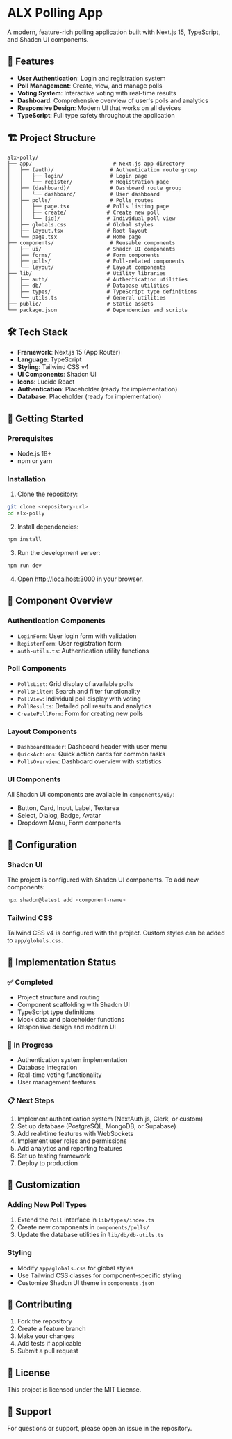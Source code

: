 # ALX Polling App

A modern, feature-rich polling application built with Next.js 15, TypeScript, and Shadcn UI components.

## 🚀 Features

- **User Authentication**: Login and registration system
- **Poll Management**: Create, view, and manage polls
- **Voting System**: Interactive voting with real-time results
- **Dashboard**: Comprehensive overview of user's polls and analytics
- **Responsive Design**: Modern UI that works on all devices
- **TypeScript**: Full type safety throughout the application

## 🏗️ Project Structure

```
alx-polly/
├── app/                          # Next.js app directory
│   ├── (auth)/                  # Authentication route group
│   │   ├── login/               # Login page
│   │   └── register/            # Registration page
│   ├── (dashboard)/             # Dashboard route group
│   │   └── dashboard/           # User dashboard
│   ├── polls/                   # Polls routes
│   │   ├── page.tsx            # Polls listing page
│   │   ├── create/             # Create new poll
│   │   └── [id]/               # Individual poll view
│   ├── globals.css             # Global styles
│   ├── layout.tsx              # Root layout
│   └── page.tsx                # Home page
├── components/                  # Reusable components
│   ├── ui/                     # Shadcn UI components
│   ├── forms/                  # Form components
│   ├── polls/                  # Poll-related components
│   └── layout/                 # Layout components
├── lib/                        # Utility libraries
│   ├── auth/                   # Authentication utilities
│   ├── db/                     # Database utilities
│   ├── types/                  # TypeScript type definitions
│   └── utils.ts                # General utilities
├── public/                     # Static assets
└── package.json                # Dependencies and scripts
```

## 🛠️ Tech Stack

- **Framework**: Next.js 15 (App Router)
- **Language**: TypeScript
- **Styling**: Tailwind CSS v4
- **UI Components**: Shadcn UI
- **Icons**: Lucide React
- **Authentication**: Placeholder (ready for implementation)
- **Database**: Placeholder (ready for implementation)

## 🚀 Getting Started

### Prerequisites

- Node.js 18+ 
- npm or yarn

### Installation

1. Clone the repository:
```bash
git clone <repository-url>
cd alx-polly
```

2. Install dependencies:
```bash
npm install
```

3. Run the development server:
```bash
npm run dev
```

4. Open [http://localhost:3000](http://localhost:3000) in your browser.

## 📁 Component Overview

### Authentication Components
- `LoginForm`: User login form with validation
- `RegisterForm`: User registration form
- `auth-utils.ts`: Authentication utility functions

### Poll Components
- `PollsList`: Grid display of available polls
- `PollsFilter`: Search and filter functionality
- `PollView`: Individual poll display with voting
- `PollResults`: Detailed poll results and analytics
- `CreatePollForm`: Form for creating new polls

### Layout Components
- `DashboardHeader`: Dashboard header with user menu
- `QuickActions`: Quick action cards for common tasks
- `PollsOverview`: Dashboard overview with statistics

### UI Components
All Shadcn UI components are available in `components/ui/`:
- Button, Card, Input, Label, Textarea
- Select, Dialog, Badge, Avatar
- Dropdown Menu, Form components

## 🔧 Configuration

### Shadcn UI
The project is configured with Shadcn UI components. To add new components:

```bash
npx shadcn@latest add <component-name>
```

### Tailwind CSS
Tailwind CSS v4 is configured with the project. Custom styles can be added to `app/globals.css`.

## 🚧 Implementation Status

### ✅ Completed
- Project structure and routing
- Component scaffolding with Shadcn UI
- TypeScript type definitions
- Mock data and placeholder functions
- Responsive design and modern UI

### 🚧 In Progress
- Authentication system implementation
- Database integration
- Real-time voting functionality
- User management features

### 📋 Next Steps
1. Implement authentication system (NextAuth.js, Clerk, or custom)
2. Set up database (PostgreSQL, MongoDB, or Supabase)
3. Add real-time features with WebSockets
4. Implement user roles and permissions
5. Add analytics and reporting features
6. Set up testing framework
7. Deploy to production

## 🎨 Customization

### Adding New Poll Types
1. Extend the `Poll` interface in `lib/types/index.ts`
2. Create new components in `components/polls/`
3. Update the database utilities in `lib/db/db-utils.ts`

### Styling
- Modify `app/globals.css` for global styles
- Use Tailwind CSS classes for component-specific styling
- Customize Shadcn UI theme in `components.json`

## 📝 Contributing

1. Fork the repository
2. Create a feature branch
3. Make your changes
4. Add tests if applicable
5. Submit a pull request

## 📄 License

This project is licensed under the MIT License.

## 🤝 Support

For questions or support, please open an issue in the repository.
